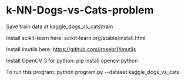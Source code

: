 # k-NN-Dogs-vs-Cats-problem

Save train data at kaggle_dogs_vs_cats\train

Install scikit-learn here: scikit-learn.org/stable/install.html

Install imutils here: https://github.com/jrosebr1/imutils

Install OpenCV 3 for python: pip install opencv-python

To run this program: python program.py --dataset kaggle_dogs_vs_cats
